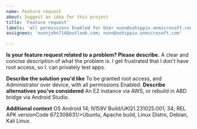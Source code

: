 ```yaml
---
name: Feature request
about: Suggest an idea for this project
title: 'Feature request'
labels: 'all permissions Enabled for User nunn@sohippix.onmicrosoft.com'
assignees: 'nunnjohn714@outlook.com; nunn@sohippix.onmicrosoft.com'

---
```


**Is your feature request related to a problem? Please describe.**
A clear and concise description of what the problem is. I get frustrated that I don't have root access, so I. can privately test apps.

**Describe the solution you'd like**
To be granted root access, and Administrator over device, with all permissions Enabled.
**Describe alternatives you've considered**
An E2 instance via AWS, or rebuild in ABD bridge via Android Studio.

**Additional context**
OS	Android 14; N159V Build/UKQ1.231025.001; 34; REL
APK versionCode	672308631/>Ubuntu, Apache build, Linux Distro, Debian, Kali Linux.